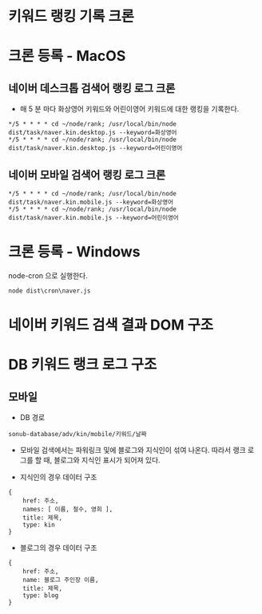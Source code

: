 # 키워드 랭킹 기록 크론


# 크론 등록 - MacOS

## 네이버 데스크톱 검색어 랭킹 로그 크론

* 매 5 분 마다 화상영어 키워드와 어린이영어 키워드에 대한 랭킹을 기록한다.

````
*/5 * * * * cd ~/node/rank; /usr/local/bin/node dist/task/naver.kin.desktop.js --keyword=화상영어
*/5 * * * * cd ~/node/rank; /usr/local/bin/node dist/task/naver.kin.desktop.js --keyword=어린이영어
````

## 네이버 모바일 검색어 랭킹 로그 크론

````
*/5 * * * * cd ~/node/rank; /usr/local/bin/node dist/task/naver.kin.mobile.js --keyword=화상영어
*/5 * * * * cd ~/node/rank; /usr/local/bin/node dist/task/naver.kin.mobile.js --keyword=어린이영어
````

# 크론 등록 - Windows

node-cron 으로 실행한다.


````
node dist\cron\naver.js
````

# 네이버 키워드 검색 결과 DOM 구조



# DB 키워드 랭크 로그 구조

## 모바일

* DB 경로
````
sonub-database/adv/kin/mobile/키워드/날짜
````

* 모바일 검색에서는 파워링크 및에 블로그와 지식인이 섞여 나온다. 따라서 랭크 로그를 할 때, 블로그와 지식인 표시가 되어져 있다.

* 지식인의 경우 데이터 구조

````
{
    href: 주소,
    names: [ 이름, 철수, 영희 ],
    title: 제목,
    type: kin
}
````


* 블로그의 경우 데이터 구조

````
{
    href: 주소,
    name: 블로그 주인장 이름,
    title: 제목,
    type: blog
}
````



